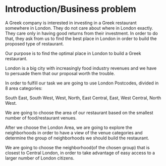 # Introduction/Business problem

A Greek company is interested in investing in a Greek restaurant somewhere in London. They do not care about where in London exactly. They care only in having good returns from their investment. In order to do that, they ask from us to find the best place in London in order to build the proposed type of restaurant.

Our purpose is to find the optimal place in London to build a Greek restaurant.

London is a big city with increasingly food industry revenues and we have to persuade them that our proposal worth the trouble.

In order to fulfill our task we are going to use London Postcodes, divided in 8 area categories:

South East, South West, West, North, East Central, East, West Central, North West.

We are going to choose the area of our restaurant based on the smallest number of food/restaurant venues.

After we choose the London Area, we are going to explore the neighborhoods in order to have a view of the venue categories and determine the group of neighborhoods we should build the restaurant.

We are going to choose the neighborhood(of the chosen group) that is closest to Central London, in order to take advantage of easy access to a larger number of London citizens.


